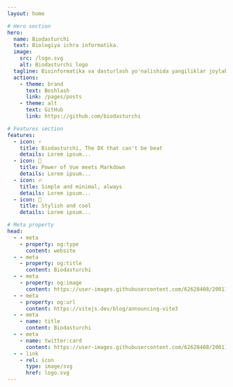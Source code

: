 ```yaml
---
layout: home

# Hero section
hero:
  name: Biodasturchi
  text: Biologiya ichra informatika.
  image:
    src: /logo.svg
    alt: Biodasturchi logo
  tagline: Bioinformatika va dasturlash yo'nalishida yangiliklar joylab boruvchi web sayt
  actions:
    - theme: brand
      text: Boshlash
      link: /pages/posts
    - theme: alt
      text: GitHub
      link: https://github.com/biodasturchi

# Features section
features:
  - icon: ⚡️
    title: Biodasturchi, The DX that can't be beat
    details: Lorem ipsum...
  - icon: 🎉
    title: Power of Vue meets Markdown
    details: Lorem ipsum...
  - icon: 🔥
    title: Simple and minimal, always
    details: Lorem ipsum...
  - icon: 🎀
    title: Stylish and cool
    details: Lorem ipsum...

# Meta property
head:
  - - meta
    - property: og:type
      content: website
  - - meta
    - property: og:title
      content: Biodasturchi
  - - meta
    - property: og:image
      content: https://user-images.githubusercontent.com/62628408/200117602-4b274d14-b1b2-4f61-8dcd-9f9482c677a0.png
  - - meta
    - property: og:url
      content: https://vitejs.dev/blog/announcing-vite3
  - - meta
    - name: title
      content: Biodasturchi
  - - meta
    - name: twitter:card
      content: https://user-images.githubusercontent.com/62628408/200117602-4b274d14-b1b2-4f61-8dcd-9f9482c677a0.png
  - - link
    - rel: icon
      type: image/svg
      href: logo.svg
---
```

